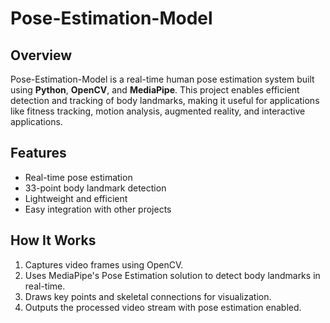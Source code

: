 # Pose-Estimation-Model

## Overview

Pose-Estimation-Model is a real-time human pose estimation system built using **Python**, **OpenCV**, and **MediaPipe**. This project enables efficient detection and tracking of body landmarks, making it useful for applications like fitness tracking, motion analysis, augmented reality, and interactive applications.

## Features

- Real-time pose estimation  
- 33-point body landmark detection  
- Lightweight and efficient  
- Easy integration with other projects  

## How It Works

1. Captures video frames using OpenCV.  
2. Uses MediaPipe's Pose Estimation solution to detect body landmarks in real-time.  
3. Draws key points and skeletal connections for visualization.  
4. Outputs the processed video stream with pose estimation enabled.  
